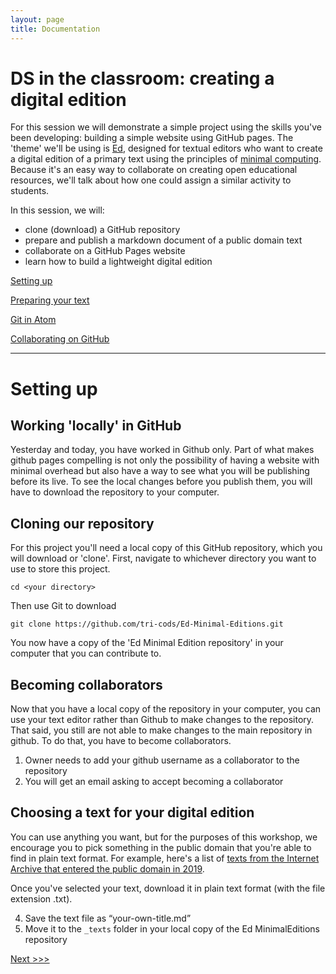 ```yaml
---
layout: page
title: Documentation
---
```


# DS in the classroom: creating a digital edition

For this session we will demonstrate a simple project using the skills you've been developing: building a simple website using GitHub pages. The 'theme' we'll be using is [Ed](https://minicomp.github.io/ed/), designed for textual editors who want to create a digital edition of a primary text using the principles of [minimal computing](http://go-dh.github.io/mincomp/). Because it's an easy way to collaborate on creating open educational resources, we'll talk about how one could assign a similar activity to students.

In this session, we will:

- clone (download) a GitHub repository
- prepare and publish a markdown document of a public domain text
- collaborate on a GitHub Pages website
- learn how to build a lightweight digital edition

[Setting up](#setting-up)

[Preparing your text](/sections/preparing-text.md)

[Git in Atom](/sections/git-collaboration.md)

[Collaborating on GitHub](/sections/git-collaboration.md/#collaborating-on-github)

----

# Setting up

## Working 'locally' in GitHub

Yesterday and today, you have worked in Github only. Part of what makes github pages compelling is not only the possibility of having a website with minimal overhead but also have a way to see what you will be publishing before its live. To see the local changes before you publish them, you will have to download the repository to your computer.

## Cloning our repository

For this project you'll need a local copy of this GitHub repository, which you will download or 'clone'. First, navigate to whichever directory you want to use to store this project.

`cd <your directory>`

Then use Git to download

`git clone https://github.com/tri-cods/Ed-Minimal-Editions.git`

You now have a copy of the 'Ed Minimal Edition repository' in your computer that you can contribute to.

## Becoming collaborators

Now that you have a local copy of the repository in your computer, you can use your text editor rather than Github to make changes to the repository. That said, you still are not able to make changes to the main repository in github. To do that, you have to become collaborators.

1. Owner needs to add your github username as a collaborator to the repository
2. You will get an email asking to accept becoming a collaborator

## Choosing a text for your digital edition

You can use anything you want, but for the purposes of this workshop, we encourage you to pick something in the public domain that you're able to find in plain text format. For example, here's a list of [texts from the Internet Archive that entered the public domain in 2019](https://archive.org/details/texts?and%5B%5D=date%3A1923%2A&sort=-downloads).

Once you've selected your text, download it in plain text format (with the file extension .txt).


4. Save the text file as “your-own-title.md”
5. Move it to the `_texts` folder in your local copy of the Ed MinimalEditions repository

[Next >>>](/sections/preparing-text.md)
